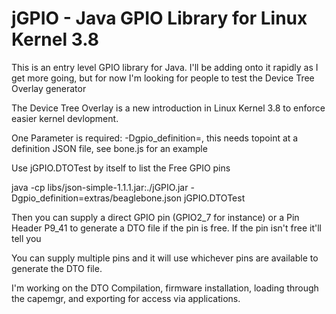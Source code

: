 jGPIO - Java GPIO Library for Linux Kernel 3.8
=================================================

This is an entry level GPIO library for Java. I'll be adding onto it rapidly as I get more going, but for now I'm looking for people to test the Device Tree Overlay generator

The Device Tree Overlay is a new introduction in Linux Kernel 3.8 to enforce easier kernel devlopment.

One Parameter is required: -Dgpio_definition=<path to definition file>, this needs topoint at a definition JSON file, see bone.js for an example

Use jGPIO.DTOTest by itself to list the Free GPIO pins

java -cp libs/json-simple-1.1.1.jar:./jGPIO.jar -Dgpio_definition=extras/beaglebone.json jGPIO.DTOTest

Then you can supply a direct GPIO pin (GPIO2_7 for instance) or a Pin Header P9_41 to generate a DTO file if the pin is free. If the pin isn't free it'll tell you

You can supply multiple pins and it will use whichever pins are available to generate the DTO file.

I'm working on the DTO Compilation, firmware installation, loading through the capemgr, and exporting for access via applications.
